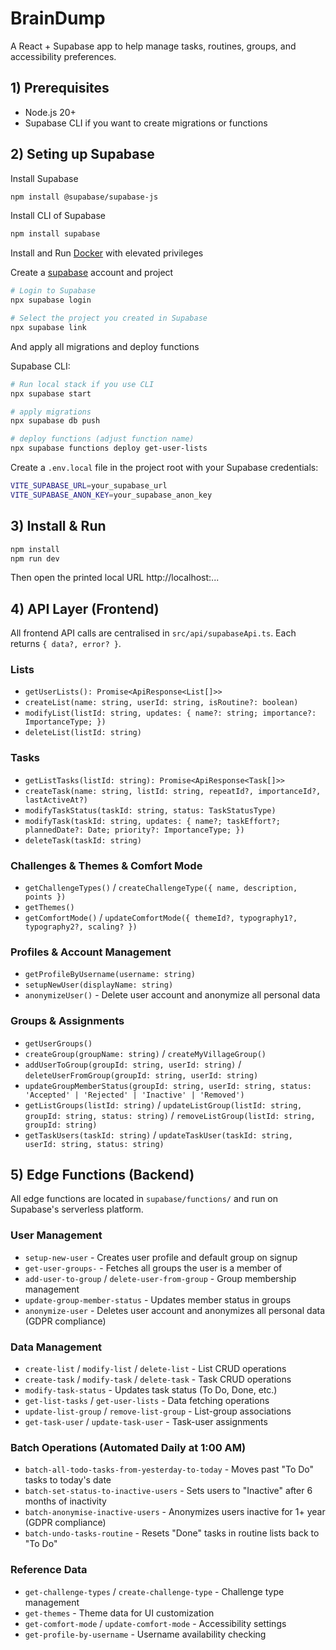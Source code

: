 # BrainDump

A React + Supabase app to help manage tasks, routines, groups, and accessibility preferences.

## 1) Prerequisites
- Node.js 20+
- Supabase CLI if you want to create migrations or functions

## 2) Seting up Supabase
Install Supabase
```zsh
npm install @supabase/supabase-js
```

Install CLI of Supabase
```zsh
npm install supabase
```
Install and Run [Docker](https://www.docker.com/) with elevated privileges

Create a [supabase](http://supabase.com/) account and project
```zsh
# Login to Supabase
npx supabase login

# Select the project you created in Supabase
npx supabase link
```

And apply all migrations and deploy functions

Supabase CLI:
```zsh
# Run local stack if you use CLI
npx supabase start

# apply migrations
npx supabase db push

# deploy functions (adjust function name)
npx supabase functions deploy get-user-lists
```

Create a `.env.local` file in the project root with your Supabase credentials:

```zsh
VITE_SUPABASE_URL=your_supabase_url
VITE_SUPABASE_ANON_KEY=your_supabase_anon_key
```

## 3) Install & Run
```zsh
npm install
npm run dev
```

Then open the printed local URL http://localhost:...


## 4) API Layer (Frontend)
All frontend API calls are centralised in `src/api/supabaseApi.ts`. Each returns `{ data?, error? }`.

### Lists
- `getUserLists(): Promise<ApiResponse<List[]>>`
- `createList(name: string, userId: string, isRoutine?: boolean)`
- `modifyList(listId: string, updates: { name?: string; importance?: ImportanceType; })`
- `deleteList(listId: string)`

### Tasks
- `getListTasks(listId: string): Promise<ApiResponse<Task[]>>`
- `createTask(name: string, listId: string, repeatId?, importanceId?, lastActiveAt?)`
- `modifyTaskStatus(taskId: string, status: TaskStatusType)`
- `modifyTask(taskId: string, updates: { name?; taskEffort?; plannedDate?: Date; priority?: ImportanceType; })`
- `deleteTask(taskId: string)`

### Challenges & Themes & Comfort Mode
- `getChallengeTypes()` / `createChallengeType({ name, description, points })`
- `getThemes()`
- `getComfortMode()` / `updateComfortMode({ themeId?, typography1?, typography2?, scaling? })`

### Profiles & Account Management
- `getProfileByUsername(username: string)`
- `setupNewUser(displayName: string)`
- `anonymizeUser()` - Delete user account and anonymize all personal data

### Groups & Assignments
- `getUserGroups()`
- `createGroup(groupName: string)` / `createMyVillageGroup()`
- `addUserToGroup(groupId: string, userId: string)` / `deleteUserFromGroup(groupId: string, userId: string)`
- `updateGroupMemberStatus(groupId: string, userId: string, status: 'Accepted' | 'Rejected' | 'Inactive' | 'Removed')`
- `getListGroups(listId: string)` / `updateListGroup(listId: string, groupId: string, status: string)` / `removeListGroup(listId: string, groupId: string)`
- `getTaskUsers(taskId: string)` / `updateTaskUser(taskId: string, userId: string, status: string)`

## 5) Edge Functions (Backend)
All edge functions are located in `supabase/functions/` and run on Supabase's serverless platform.

### User Management
- `setup-new-user` - Creates user profile and default group on signup
- `get-user-groups-` - Fetches all groups the user is a member of
- `add-user-to-group` / `delete-user-from-group` - Group membership management
- `update-group-member-status` - Updates member status in groups
- `anonymize-user` - Deletes user account and anonymizes all personal data (GDPR compliance)

### Data Management
- `create-list` / `modify-list` / `delete-list` - List CRUD operations
- `create-task` / `modify-task` / `delete-task` - Task CRUD operations
- `modify-task-status` - Updates task status (To Do, Done, etc.)
- `get-list-tasks` / `get-user-lists` - Data fetching operations
- `update-list-group` / `remove-list-group` - List-group associations
- `get-task-user` / `update-task-user` - Task-user assignments

### Batch Operations (Automated Daily at 1:00 AM)
- `batch-all-todo-tasks-from-yesterday-to-today` - Moves past "To Do" tasks to today's date
- `batch-set-status-to-inactive-users` - Sets users to "Inactive" after 6 months of inactivity
- `batch-anonymise-inactive-users` - Anonymizes users inactive for 1+ year (GDPR compliance)
- `batch-undo-tasks-routine` - Resets "Done" tasks in routine lists back to "To Do"

### Reference Data
- `get-challenge-types` / `create-challenge-type` - Challenge type management
- `get-themes` - Theme data for UI customization
- `get-comfort-mode` / `update-comfort-mode` - Accessibility settings
- `get-profile-by-username` - Username availability checking
